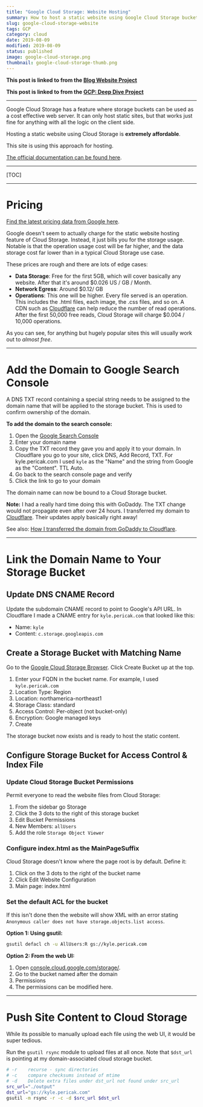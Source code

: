 ```yaml
---
title: "Google Cloud Storage: Website Hosting"
summary: How to host a static website using Google Cloud Storage buckets.
slug: google-cloud-storage-website
tags: GCP
category: cloud
date: 2019-08-09
modified: 2019-08-09
status: published
image: google-cloud-storage.png
thumbnail: google-cloud-storage-thumb.png
---
```



**This post is linked to from the [Blog Website Project](/blog-website)**

**This post is linked to from the [GCP: Deep Dive Project](/gcp.html)**

---

Google Cloud Storage has a feature where storage buckets can be used as a cost
effective web server. It can only host static sites, but that works just fine
for anything with all the logic on the client side.

Hosting a static website using Cloud Storage is **extremely affordable**.

This site is using this approach for hosting.

[The official documentation can be found here](https://cloud.google.com/storage/docs/hosting-static-website).

---


[TOC]


---


# Pricing

[Find the latest pricing data from Google here](https://cloud.google.com/storage/pricing).

Google doesn't seem to actually charge for the static website hosting feature
of Cloud Storage. Instead, it just bills you for the storage usage. Notable is
that the operation usage cost will be far higher, and the data storage cost far
lower than in a typical Cloud Storage use case.

These prices are rough and there are lots of edge cases:

- **Data Storage**: Free for the first 5GB, which will cover basically any
  website. After that it's around  $0.026 US / GB / Month.
- **Network Egress**: Around $0.12/ GB
- **Operations**: This one will be higher. Every file served is an operation.
  This includes the .html files, each image, the .css files, and so on. A CDN
  such as [Cloudflare](https://dash.cloudflare.com/) can help reduce the number
  of read operations. After the first 50,000 free reads, Cloud Storage will
  charge $0.004 / 10,000 operations.

As you can see, for anything but hugely popular sites this will usually work
out to *almost free*.


---


# Add the Domain to Google Search Console

A DNS TXT record containing a special string needs to be assigned to the domain
name that will be applied to the storage bucket. This is used to confirm
ownership of the domain.

**To add the domain to the search console:**

1. Open the [Google Search Console](https://search.google.com/search-console/welcome)
1. Enter your domain name
1. Copy the TXT record they gave you and apply it to your domain. In Cloudflare
   you go to your site, click DNS, Add Record, TXT. For kyle.pericak.com I used
   `kyle` as the "Name" and the string from Google as the "Content". TTL Auto.
1. Go back to the search console page and verify
1. Click the link to go to your domain

The domain name can now be bound to a Cloud Storage bucket.

**Note:** I had a really hard time doing this with GoDaddy. The TXT change
would not propagate even after over 24 hours. I transferred my domain to
[Cloudflare](https://cloudflare.com/). Their updates apply basically right
away!

See also: [How I transferred the domain from GoDaddy to Cloudflare](/dns-xfer-godaddy-cloudflare).


---

# Link the Domain Name to Your Storage Bucket

## Update DNS CNAME Record

Update the subdomain CNAME record to point to Google's API URL.
In Cloudflare I made a CNAME entry for `kyle.pericak.com` that looked like
this:

- Name: `kyle`
- Content: `c.storage.googleapis.com`

## Create a Storage Bucket with Matching Name

Go to the [Google Cloud Storage Browser](https://console.cloud.google.com/storage/browser).
Click Create Bucket up at the top.

1. Enter your FQDN in the bucket name. For example, I used `kyle.pericak.com`
1. Location Type: Region
1. Location: northamerica-northeast1
1. Storage Class: standard
1. Access Control: Per-object (not bucket-only)
1. Encryption: Google managed keys
1. Create

The storage bucket now exists and is ready to host the static content.


## Configure Storage Bucket for Access Control & Index File

### Update Cloud Storage Bucket Permissions

Permit everyone to read the website files from Cloud Storage:

1. From the sidebar go Storage
1. Click the 3 dots to the right of this storage bucket
1. Edit Bucket Permissions
1. New Members: `allUsers`
1. Add the role `Storage Object Viewer`


### Configure index.html as the MainPageSuffix

Cloud Storage doesn't know where the page root is by default. Define it:

1. Click on the 3 dots to the right of the bucket name
1. Click Edit Website Configuration
1. Main page: index.html


### Set the default ACL for the bucket

If this isn't done then the website will show XML with an error stating
`Anonymous caller does not have storage.objects.list access`.

**Option 1: Using gsutil:**

```bash
gsutil defacl ch -u AllUsers:R gs://kyle.pericak.com
```

**Option 2: From the web UI:**

1. Open [console.cloud.google.com/storage/](https://console.cloud.google.com/storage/).
1. Go to the bucket named after the domain
1. Permissions
1. The permissions can be modified here.


---


# Push Site Content to Cloud Storage

While its possible to manually upload each file using the web UI, it would be
super tedious.

Run the `gsutil rsync` module to upload files at all once.
 Note that `$dst_url` is pointing at my domain-associated cloud storage bucket.

```bash
# -r    recurse - sync directories
# -c    compare checksums instead of mtime
# -d    Delete extra files under dst_url not found under src_url
src_url="./output"
dst_url="gs://kyle.pericak.com"
gsutil -m rsync -r -c -d $src_url $dst_url
```
